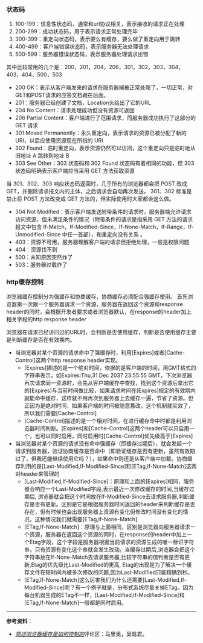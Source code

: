 ### 状态码

 1. 100-199：信息性状态码，通常和url协议相关，表示接收的请求正在处理
 2. 200-299：成功状态码，用于表示请求正常处理完毕
 3. 300-399：重定向状态码，表示要么有缓存，要么做了重定向用于跳转
 4. 400-499：客户端错误状态码，表示服务器无法处理请求
 5. 500-599：服务器错误状态码，表示服务器处理请求出错

其中比较常用的几个是：200，201，204，206，301，302，303，304，403，404，500，503

- 200 OK：表示从客户端发来的请求在服务器端被正常处理了，一切正常，对GET和POST请求的应答文档跟在后面。
- 201：服务器已经创建了文档，Location头给出了它的URL
- 204  No Content：请求处理成功但没有资源可返回
- 206 Partial Content：客户端进行了范围请求，而服务器成功执行了这部分的 GET 请求
- 301 Moved Permanently：永久重定向，表示请求的资源已被分配了新的 URI，以后应使用资源现在所指的 URI
- 302 Found：临时重定向，表示资源仍然可以访问，这个重定向只是临时地从旧地址 A 跳转到地址 B
- 303 See Other：303 状态码和 302 Found 状态码有着相同的功能，但 303 状态码明确表示客户端应当采用 GET 方法获取资源

当 301、302、303 响应状态码返回时，几乎所有的浏览器都会把 POST 改成 GET，并删除请求报文内的主体，之后请求会自动再次发送。
301、302 标准是禁止将 POST 方法改变成 GET 方法的，但实际使用时大家都会这么做。
- 304 Not Modified：表示客户端发送附带条件的请求时，服务器端允许请求访问资源，但未满足条件的情况（附带条件的请求是指采用 GET 方法的请求报文中包含 If-Match，If-Modified-Since，If-None-Match，If-Range，If-Unmodified-Since 中任一首部），和重定向没有关系 。
- 403：资源不可用，服务器理解客户端的请求但拒绝处理，一般是权限问题
- 404：资源找不到
- 500：未知原因突然炸了
- 503：服务器过载炸了


### http缓存控制
浏览器缓存控制分为强缓存和协商缓存，协商缓存必须配合强缓存使用。
首先浏览器第一次跟一个服务器请求一个资源，服务器在返回这个资源和response header的同时，会根据开发者要求或者浏览器默认，在response的header加上相关字段的http response header

浏览器在请求已经访问过的URL时，会判断是否使用缓存，判断是否使用缓存主要是判断缓存是否在有效期内。

- 当浏览器对某个资源的请求命中了强缓存时，利用[Expires]或者[Cache-Control]这两个http response header实现。
    - [Expires]描述的是一个绝对时间，依据的是客户端的时间，用GMT格式的字符串表示，如Expires:Thu,31 Dec 2037 23:55:55 GMT，下次浏览器再次请求同一资源时，会先从客户端缓存中查找，找到这个资源后拿出它的[Expires]与当前时间做比较，如果请求时间在[Expires]规定的有效期内就能命中缓存，这样就不用再次到服务器上去缓存一遍，节省了资源。但正因为是绝对时间，如果客户端的时间被随意篡改，这个机制就实效了，所以我们需要[Cache-Control]
    - [Cache-Control]描述的是一个相对时间，在进行缓存命中时都是利用浏览器时间判断。[Expires]和[Cache-Control]这两个header可以只启用一个，也可以同时启用，同时启用时[Cache-Control]优先级高于[Expires]
- 当浏览器对某个资源的请求没有命中强缓存（即缓存过期后），就会发起一个请求到服务器，验证协商缓存是否命中（即验证缓存是否有更新，虽然有效期过了，但我还能继续使用它吗？），如果命中则还是从客户端中加载。协商缓存利用的是[Last-Modified,If-Modified-Since]和[ETag,If-None-Match]这两对header来管理的
    - [Last-Modified,If-Modified-Since]：原理和上面的[Expires]相同，服务器会响应一个Last-Modified字段,表示最近一次修改缓存的时间,当缓存过期后, 浏览器就会把这个时间放在If-Modified-Since去请求服务器,判断缓存是否有更新。区别是它是根据服务器时间返回的header来判断缓存是否存在，但有时候也会出现服务器上资源有变化但修改时间没有变化的情况，这种情况我们就需要[ETag,If-None-Match]
    - [ETag,If-None-Match]：原理与上面相同，区别是浏览器向服务器请求一个资源，服务器在返回这个资源的同时，在response的header中加上一个Etag字段，这个字段是服务器根据当前请求的资源生成的唯一标识字符串，只有资源有变化这个串就会发生改动。当缓存过期后,浏览器会把这个字符串放在If-None-Match去请求服务器,比较字符串的值判断是否有更新,Etag的优先级比Last-Modified的更高, Etag的出现是为了解决一个缓存文件在短时间内被多次修改的问题,因为Last-Modified只能精确到秒。
    - [ETag,If-None-Match]这么厉害我们为什么还需要[Last-Modified,If-Modified-Since]呢？有一个例子就是，分布式系统尽量关掉ETag，因为每台机器生成的ETag不一样，[Last-Modified,If-Modified-Since]和[ETag,If-None-Match]一般都是同时启用。

-----
**参考资料**：
- [*简述浏览器缓存是如何控制的*](https://zhuanlan.zhihu.com/p/23299600?refer=study-fe)评论区：马里奥，吴晗君。